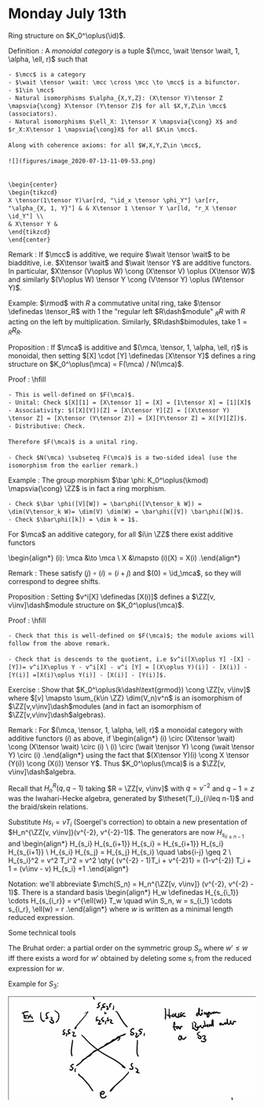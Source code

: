 # Monday July 13th

Ring structure on $K_0^\oplus(\id)$.

Definition
:   A *monoidal category* is a tuple $(\mcc, \wait \tensor \wait, 1, \alpha, \ell, r)$ such that
  
    - $\mcc$ is a category
    - $\wait \tensor \wait: \mcc \cross \mcc \to \mcc$ is a bifunctor.
    - $1\in \mcc$
    - Natural isomorphisms $\alpha_{X,Y,Z}: (X\tensor Y)\tensor Z \mapsvia{\cong} X\tensor (Y\tensor Z)$ for all $X,Y,Z\in \mcc$ (associators).
    - Natural isomorphisms $\ell_X: 1\tensor X \mapsvia{\cong} X$ and $r_X:X\tensor 1 \mapsvia{\cong}X$ for all $X\in \mcc$.
    
    Along with coherence axioms: for all $W,X,Y,Z\in \mcc$,

    ![](figures/image_2020-07-13-11-09-53.png)


    \begin{center}
    \begin{tikzcd}
    X \tensor(1\tensor Y)\ar[rd, "\id_x \tensor \phi_Y"] \ar[rr, "\alpha_{X, 1, Y}"] & & X\tensor 1 \tensor Y \ar[ld, "r_X \tensor \id_Y"] \\
    & X\tensor Y &
    \end{tikzcd}
    \end{center}


Remark
: If $\mcc$ is additive, we require $\wait \tensor \wait$ to be biadditive, i.e. $X\tensor \wait$ and $\wait \tensor Y$ are additive functors.
  In particular, $X\tensor (V\oplus W) \cong (X\tensor V) \oplus (X\tensor W)$ and similarly $(V\oplus W) \tensor Y \cong (V\tensor Y) \oplus (W\tensor Y)$.

Example: $\rmod$ with $R$ a commutative unital ring, take $\tensor \definedas \tensor_R$ with $1$ the "regular left $R\dash$module" ${}_R R$ with $R$ acting on the left by multiplication.
Similarly, $R\dash$bimodules, take $1 = {}_R R_R$.

Proposition
: If $\mca$ is additive and $(\mca, \tensor, 1, \alpha, \ell, r)$ is monoidal, then setting $[X] \cdot [Y] \definedas [X\tensor Y]$ defines a ring structure on $K_0^\oplus(\mca) = F(\mca) / N(\mca)$.

Proof
:   \hfill

    - This is well-defined on $F(\mca)$.
    - Unital: Check $[X][1] = [X\tensor 1] = [X] = [1\tensor X] = [1][X]$
    - Associativity: $([X][Y])[Z] = [X\tensor Y][Z] = [(X\tensor Y) \tensor Z] = [X\tensor (Y\tensor Z)] = [X][Y\tensor Z] = X([Y][Z])$.
    - Distributive: Check.
    
    Therefore $F(\mca)$ is a unital ring.

    - Check $N(\mca) \subseteq F(\mca)$ is a two-sided ideal (use the isomorphism from the earlier remark.)


Example
:   The group morphism $\bar \phi: K_0^\oplus(\kmod) \mapsvia{\cong} \ZZ$ is in fact a ring morphism.

    - Check $\bar \phi([V][W]) = \bar\phi([V\tensor_k W]) = \dim(V\tensor_k W)= \dim(V) \dim(W) = \bar\phi([V]) \bar\phi([W])$.
    - Check $\bar\phi([k]) = \dim k = 1$.

For $\mca$ an additive category, for all $i\in \ZZ$ there exist additive functors

\begin{align*}
(i): \mca &\to \mca \\
X &\mapsto (i)(X) = X(i)
.\end{align*}

Remark
: These satisfy $(j) \circ (i) = (i+j)$ and $(0) = \id_\mca$, so they will correspond to degree shifts.

Proposition
: Setting $v^i[X] \definedas [X(i)]$ defines a $\ZZ[v, v\inv]\dash$module structure on $K_0^\oplus(\mca)$.

Proof
:   \hfill

    - Check that this is well-defined on $F(\mca)$; the module axioms will follow from the above remark.

    - Check that is descends to the quotient, i.e $v^i([X\oplus Y] -[X] - [Y])= v^i]X\oplus Y - v^i[X] - v^i [Y] = [(X\oplus Y)(i)] - [X(i)] - [Y(i)] =[X(i)\oplus Y(i)] - [X(i)] - [Y(i)]$.

Exercise
: Show that $K_0^\oplus(k\dash\text{grmod}) \cong \ZZ[v, v\inv]$ where $[v] \mapsto \sum_{k\in \ZZ} \dim(V_n)v^n$ is an isomorphism of $\ZZ[v,v\inv]\dash$modules (and in fact an isomorphism of $\ZZ[v,v\inv]\dash$algebras).

Remark
:   For $(\mca, \tensor, 1, \alpha, \ell, r)$ a monoidal category with additive functors $(i)$ as above, if
    \begin{align*}
    (i) \circ (X\tensor \wait) \cong (X\tensor \wait) \circ (i) \\
    (i) \circ (\wait \tenjsor Y) \cong (\wait \tensor Y) \circ (i) 
    .\end{align*}
    using the fact that $(X\tensor Y)(i) \cong X \tensor (Y(i)) \cong (X(i)) \tensor Y$.
    Thus $K_0^\oplus(\mca)$ is a $\ZZ[v, v\inv]\dash$algebra.

Recall that $H_n^R(q, q-1)$ taking $R = \ZZ[v, v\inv]$ with $q=v^{-2}$ and $q-1 = z$ was the Iwahari-Hecke algebra, generated by $\theset{T_i}_{i\leq n-1}$ and the braid/skein relations.

Substitute $Hs_i = vT_i$ (Soergel's correction) to obtain a new presentation of $H_n^{\ZZ[v, v\inv]}(v^{-2}, v^{-2}-1)$.
The generators are now $H_{s_i}_{i\leq n-1}$ and 
\begin{align*}
H_{s_i} H_{s_{i+1}} H_{s_i} = H_{s_{i+1}} H_{s_i} H_{s_{i+1}} \\
H_{s_i} H_{s_j} = H_{s_j} H_{s_i} \quad \abs{i-j} \geq 2 \\
H_{s_i}^2 = v^2 T_i^2 = v^2 \qty{ (v^{-2} - 1)T_i + v^{-2}1} = (1-v^{-2}) T_i + 1 = (v\inv - v) H_{s_i} +1
.\end{align*}

Notation: we'll abbreviate $\mch(S_n) = H_n^{\ZZ[v, v\inv]} (v^{-2}, v^{-2} - 1)$.
There is a standard basis
\begin{align*}
H_w \definedas H_{s_{i_1}} \cdots H_{s_{i_r}} = v^{\ell(w)} T_w \quad w\in S_n, w = s_{i_1} \cdots s_{i_r}, \ell(w) = r
.\end{align*}
where $w$ is written as a minimal length reduced expression.

Some technical tools

The Bruhat order: a partial order on the symmetric group $S_n$ where $w'\leq w$ iff there exists a word for $w'$ obtained by deleting some $s_i$ from the reduced expression for $w$.

Example for $S_3$:

![](figures/image_2020-07-13-11-54-42.png)

